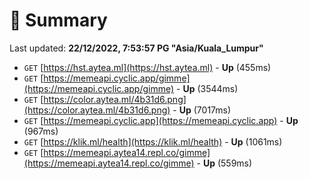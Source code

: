 # 📖 Summary
Last updated: **22/12/2022, 7:53:57 PG "Asia/Kuala_Lumpur"**

- `GET` [https://hst.aytea.ml](https://hst.aytea.ml) - **Up** (455ms)
- `GET` [https://memeapi.cyclic.app/gimme](https://memeapi.cyclic.app/gimme) - **Up** (3544ms)
- `GET` [https://color.aytea.ml/4b31d6.png](https://color.aytea.ml/4b31d6.png) - **Up** (7017ms)
- `GET` [https://memeapi.cyclic.app](https://memeapi.cyclic.app) - **Up** (967ms)
- `GET` [https://klik.ml/health](https://klik.ml/health) - **Up** (1061ms)
- `GET` [https://memeapi.aytea14.repl.co/gimme](https://memeapi.aytea14.repl.co/gimme) - **Up** (559ms)
